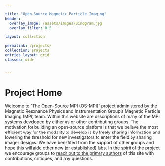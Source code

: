 ```yaml
---

title: "Open-Source Magnetic Particle Imaging"
header:
  overlay_image: /assets/images/Sinogram.jpg
  overlay_filter: 0.5
  
layout: collection

permalink: /projects/
collection: projects
entries_layout: grid
classes: wide


---
```

# Project Home
Welcome to "The Open-Source MPI (OS-MPI)" project administered by the Magnetic Resonance Physics and Instrumentation Group’s Magnetic Particle Imaging (MPI) team. Within this website are descriptions of many of the MPI systems developed by either us or other contributing groups. The motivation for building an open-source platform is that we believe the most efficient way for the modality to develop is by freely sharing information and lowering the threshold for new investigators to enter the field by sharing imager designs. We have benefited from the support of other groups and hope this will aide other new (or established) labs. In the spirit of the project we encourage groups to [reach out to the primary authors](/contact) of this site with contributions, critiques, and any questions.

